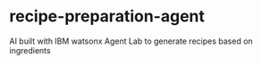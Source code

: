 # recipe-preparation-agent
AI  built with IBM watsonx Agent Lab to generate recipes based on ingredients
